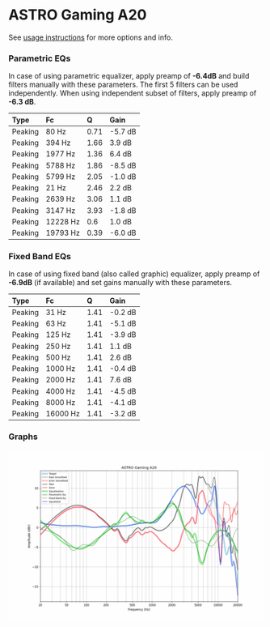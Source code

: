 # ASTRO Gaming A20
See [usage instructions](https://github.com/jaakkopasanen/AutoEq#usage) for more options and info.

### Parametric EQs
In case of using parametric equalizer, apply preamp of **-6.4dB** and build filters manually
with these parameters. The first 5 filters can be used independently.
When using independent subset of filters, apply preamp of **-6.3 dB**.

| Type    | Fc       |    Q | Gain    |
|:--------|:---------|:-----|:--------|
| Peaking | 80 Hz    | 0.71 | -5.7 dB |
| Peaking | 394 Hz   | 1.66 | 3.9 dB  |
| Peaking | 1977 Hz  | 1.36 | 6.4 dB  |
| Peaking | 5788 Hz  | 1.86 | -8.5 dB |
| Peaking | 5799 Hz  | 2.05 | -1.0 dB |
| Peaking | 21 Hz    | 2.46 | 2.2 dB  |
| Peaking | 2639 Hz  | 3.06 | 1.1 dB  |
| Peaking | 3147 Hz  | 3.93 | -1.8 dB |
| Peaking | 12228 Hz | 0.6  | 1.0 dB  |
| Peaking | 19793 Hz | 0.39 | -6.0 dB |

### Fixed Band EQs
In case of using fixed band (also called graphic) equalizer, apply preamp of **-6.9dB**
(if available) and set gains manually with these parameters.

| Type    | Fc       |    Q | Gain    |
|:--------|:---------|:-----|:--------|
| Peaking | 31 Hz    | 1.41 | -0.2 dB |
| Peaking | 63 Hz    | 1.41 | -5.1 dB |
| Peaking | 125 Hz   | 1.41 | -3.9 dB |
| Peaking | 250 Hz   | 1.41 | 1.1 dB  |
| Peaking | 500 Hz   | 1.41 | 2.6 dB  |
| Peaking | 1000 Hz  | 1.41 | -0.4 dB |
| Peaking | 2000 Hz  | 1.41 | 7.6 dB  |
| Peaking | 4000 Hz  | 1.41 | -4.5 dB |
| Peaking | 8000 Hz  | 1.41 | -4.1 dB |
| Peaking | 16000 Hz | 1.41 | -3.2 dB |

### Graphs
![](./ASTRO%20Gaming%20A20.png)